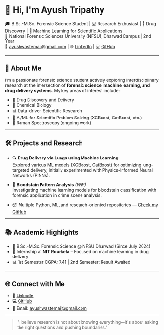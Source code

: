 
# 👋 Hi, I'm Ayush Tripathy

🎓 B.Sc.-M.Sc. Forensic Science Student | 💻 Research Enthusiast | 🧪 Drug Discovery | 🧠 Machine Learning for Scientific Applications  
📍 National Forensic Sciences University (NFSU), Dharwad Campus | 2nd Year  
📧 ayushwastemail@gmail.com | 🌐 [LinkedIn](https://www.linkedin.com/in/ayush-tripathy-ji) | 💻 [GitHub](https://github.com/tripathy-ji)

---

## 🔬 About Me

I’m a passionate forensic science student actively exploring interdisciplinary research at the intersection of **forensic science, machine learning, and drug delivery systems**. My key areas of interest include:

- 💊 Drug Discovery and Delivery
- 🧬 Chemical Biology
- 📊 Data-driven Scientific Research
- 🧠 AI/ML for Scientific Problem Solving (XGBoost, CatBoost, etc.)
- 🔬 Raman Spectroscopy (ongoing work)

---

## 🛠️ Projects and Research

- 🔍 **Drug Delivery via Lungs using Machine Learning**  
  Explored various ML models (XGBoost, CatBoost) for optimizing lung-targeted delivery, initially experimented with Physics-Informed Neural Networks (PINNs).

- 🧠 **Bloodstain Pattern Analysis** *(WIP)*  
  Investigating machine learning models for bloodstain classification with forensic application in crime scene analysis.

- 📦 Multiple Python, ML, and research-oriented repositories — [Check my GitHub](https://github.com/tripathy-ji)

---

## 📚 Academic Highlights

- 📌 B.Sc.-M.Sc. Forensic Science @ NFSU Dharwad (Since July 2024)  
- 🧪 Internship at **NIT Rourkela** – Focused on machine learning in drug delivery  
- 📊 1st Semester CGPA: 7.41 | 2nd Semester: Result Awaited

---

## 🌐 Connect with Me

- 🔗 [LinkedIn](https://www.linkedin.com/in/ayush-tripathy-ji)
- 💻 [GitHub](https://github.com/tripathy-ji)
- 📧 Email: ayushwastemail@gmail.com

---

> "I believe research is not about knowing everything—it's about asking the right questions and pushing boundaries."
